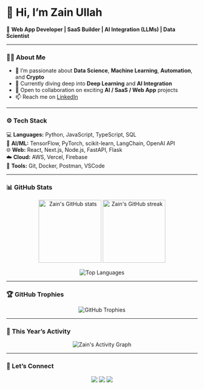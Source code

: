 # 👋 Hi, I’m Zain Ullah

🚀 **Web App Developer | SaaS Builder | AI Integration (LLMs) | Data Scientist**

---

### 👨‍💻 About Me  
- 👀 I’m passionate about **Data Science**, **Machine Learning**, **Automation**, and **Crypto**  
- 🌱 Currently diving deep into **Deep Learning** and **AI Integration**  
- 💞️ Open to collaboration on exciting **AI / SaaS / Web App** projects  
- 📫 Reach me on [LinkedIn](https://www.linkedin.com/in/zain-ullah-466aa4125/)  

---

### ⚙️ Tech Stack  
💻 **Languages:** Python, JavaScript, TypeScript, SQL  
🧠 **AI/ML:** TensorFlow, PyTorch, scikit-learn, LangChain, OpenAI API  
🌐 **Web:** React, Next.js, Node.js, FastAPI, Flask  
☁️ **Cloud:** AWS, Vercel, Firebase  
🧰 **Tools:** Git, Docker, Postman, VSCode  

---

### 📊 GitHub Stats  

<p align="center">
  <img src="https://github-readme-stats.vercel.app/api?username=zain-ullah&show_icons=true&theme=tokyonight" alt="Zain's GitHub stats" height="165"/>
  <img src="https://github-readme-streak-stats.herokuapp.com/?user=zain-ullah&theme=tokyonight" alt="Zain's GitHub streak" height="165"/>
</p>

<p align="center">
  <img src="https://github-readme-stats.vercel.app/api/top-langs/?username=zain-ullah&layout=compact&theme=tokyonight" alt="Top Languages" />
</p>

---

### 🏆 GitHub Trophies  

<p align="center">
  <img src="https://github-profile-trophy.vercel.app/?username=zain-ullah&theme=tokyonight&margin-w=10&no-bg=true&no-frame=true" alt="GitHub Trophies" />
</p>

---

### 📅 This Year’s Activity  

<p align="center">
  <img src="https://github-readme-activity-graph.vercel.app/graph?username=zain-ullah&theme=tokyo-night" alt="Zain's Activity Graph" />
</p>

---

### 💬 Let’s Connect  

<p align="center">
  <a href="https://www.linkedin.com/in/zain-ullah-466aa4125/"><img src="https://img.shields.io/badge/LinkedIn-blue?logo=linkedin&logoColor=white" /></a>
  <a href="mailto:zain@example.com"><img src="https://img.shields.io/badge/Email-D14836?logo=gmail&logoColor=white" /></a>
  <a href="https://github.com/zain-ullah"><img src="https://img.shields.io/badge/GitHub-black?logo=github&logoColor=white" /></a>
</p>
